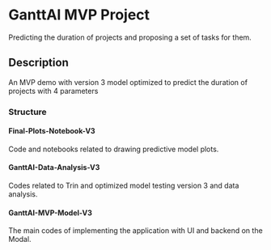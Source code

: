 # GanttAI MVP Project

Predicting the duration of projects and proposing a set of tasks for them.

## Description

An MVP demo with version 3 model optimized to predict the duration of projects with 4 parameters

### Structure

#### Final-Plots-Notebook-V3

Code and notebooks related to drawing predictive model plots.

#### GanttAI-Data-Analysis-V3

Codes related to Trin and optimized model testing version 3 and data analysis.

#### GanttAI-MVP-Model-V3

The main codes of implementing the application with UI and backend on the Modal.
